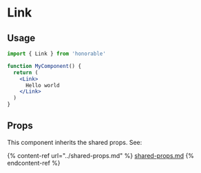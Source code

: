 # Link

## Usage

```jsx
import { Link } from 'honorable'

function MyComponent() {
  return (
    <Link>
      Hello world
    </Link>
  )
}
```

## Props

This component inherits the shared props. See:

{% content-ref url="../shared-props.md" %}
[shared-props.md](../shared-props.md)
{% endcontent-ref %}

